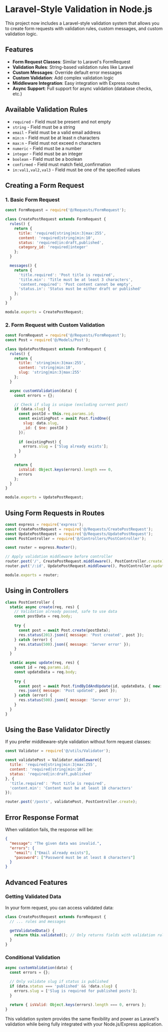 # Laravel-Style Validation in Node.js

This project now includes a Laravel-style validation system that allows you to create form requests with validation rules, custom messages, and custom validation logic.

## Features

- **Form Request Classes**: Similar to Laravel's FormRequest
- **Validation Rules**: String-based validation rules like Laravel
- **Custom Messages**: Override default error messages
- **Custom Validation**: Add complex validation logic
- **Middleware Integration**: Easy integration with Express routes
- **Async Support**: Full support for async validation (database checks, etc.)

## Available Validation Rules

- `required` - Field must be present and not empty
- `string` - Field must be a string
- `email` - Field must be a valid email address
- `min:n` - Field must be at least n characters
- `max:n` - Field must not exceed n characters
- `numeric` - Field must be a number
- `integer` - Field must be an integer
- `boolean` - Field must be a boolean
- `confirmed` - Field must match field_confirmation
- `in:val1,val2,val3` - Field must be one of the specified values

## Creating a Form Request

### 1. Basic Form Request

```javascript
const FormRequest = require('@/Requests/FormRequest');

class CreatePostRequest extends FormRequest {
  rules() {
    return {
      title: 'required|string|min:3|max:255',
      content: 'required|string|min:10',
      status: 'required|in:draft,published',
      category_id: 'required|integer'
    };
  }

  messages() {
    return {
      'title.required': 'Post title is required',
      'title.min': 'Title must be at least 3 characters',
      'content.required': 'Post content cannot be empty',
      'status.in': 'Status must be either draft or published'
    };
  }
}

module.exports = CreatePostRequest;
```

### 2. Form Request with Custom Validation

```javascript
const FormRequest = require('@/Requests/FormRequest');
const Post = require('@/Models/Post');

class UpdatePostRequest extends FormRequest {
  rules() {
    return {
      title: 'string|min:3|max:255',
      content: 'string|min:10',
      slug: 'string|min:3|max:255'
    };
  }

  async customValidation(data) {
    const errors = {};

    // Check if slug is unique (excluding current post)
    if (data.slug) {
      const postId = this.req.params.id;
      const existingPost = await Post.findOne({ 
        slug: data.slug, 
        _id: { $ne: postId } 
      });
      
      if (existingPost) {
        errors.slug = ['Slug already exists'];
      }
    }

    return {
      isValid: Object.keys(errors).length === 0,
      errors
    };
  }
}

module.exports = UpdatePostRequest;
```

## Using Form Requests in Routes

```javascript
const express = require('express');
const CreatePostRequest = require('@/Requests/CreatePostRequest');
const UpdatePostRequest = require('@/Requests/UpdatePostRequest');
const PostController = require('@/Controllers/PostController');

const router = express.Router();

// Apply validation middleware before controller
router.post('/', CreatePostRequest.middleware(), PostController.create);
router.put('/:id', UpdatePostRequest.middleware(), PostController.update);

module.exports = router;
```

## Using in Controllers

```javascript
class PostController {
  static async create(req, res) {
    // Validation already passed, safe to use data
    const postData = req.body;
    
    try {
      const post = await Post.create(postData);
      res.status(201).json({ message: 'Post created', post });
    } catch (error) {
      res.status(500).json({ message: 'Server error' });
    }
  }

  static async update(req, res) {
    const id = req.params.id;
    const updateData = req.body;
    
    try {
      const post = await Post.findByIdAndUpdate(id, updateData, { new: true });
      res.json({ message: 'Post updated', post });
    } catch (error) {
      res.status(500).json({ message: 'Server error' });
    }
  }
}
```

## Using the Base Validator Directly

If you prefer middleware-style validation without form request classes:

```javascript
const Validator = require('@/utils/Validator');

const validatePost = Validator.middleware({
  title: 'required|string|min:3|max:255',
  content: 'required|string|min:10',
  status: 'required|in:draft,published'
}, {
  'title.required': 'Post title is required',
  'content.min': 'Content must be at least 10 characters'
});

router.post('/posts', validatePost, PostController.create);
```

## Error Response Format

When validation fails, the response will be:

```json
{
  "message": "The given data was invalid.",
  "errors": {
    "email": ["Email already exists"],
    "password": ["Password must be at least 8 characters"]
  }
}
```

## Advanced Features

### Getting Validated Data

In your form request, you can access validated data:

```javascript
class CreatePostRequest extends FormRequest {
  // ... rules and messages

  getValidatedData() {
    return this.validated(); // Only returns fields with validation rules
  }
}
```

### Conditional Validation

```javascript
async customValidation(data) {
  const errors = {};

  // Only validate slug if status is published
  if (data.status === 'published' && !data.slug) {
    errors.slug = ['Slug is required for published posts'];
  }

  return { isValid: Object.keys(errors).length === 0, errors };
}
```

This validation system provides the same flexibility and power as Laravel's validation while being fully integrated with your Node.js/Express application.
